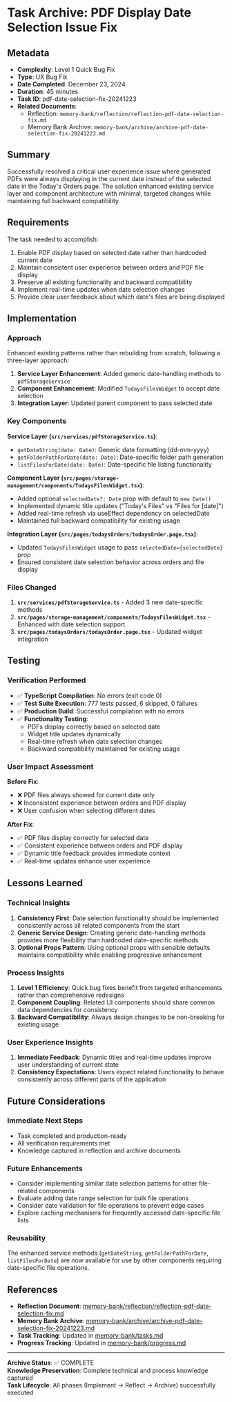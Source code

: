# Task Archive: PDF Display Date Selection Issue Fix

## Metadata
- **Complexity**: Level 1 Quick Bug Fix  
- **Type**: UX Bug Fix  
- **Date Completed**: December 23, 2024  
- **Duration**: 45 minutes  
- **Task ID**: pdf-date-selection-fix-20241223
- **Related Documents**: 
  - Reflection: `memory-bank/reflection/reflection-pdf-date-selection-fix.md`
  - Memory Bank Archive: `memory-bank/archive/archive-pdf-date-selection-fix-20241223.md`

## Summary

Successfully resolved a critical user experience issue where generated PDFs were always displaying in the current date instead of the selected date in the Today's Orders page. The solution enhanced existing service layer and component architecture with minimal, targeted changes while maintaining full backward compatibility.

## Requirements

The task needed to accomplish:
1. Enable PDF display based on selected date rather than hardcoded current date
2. Maintain consistent user experience between orders and PDF file display
3. Preserve all existing functionality and backward compatibility
4. Implement real-time updates when date selection changes
5. Provide clear user feedback about which date's files are being displayed

## Implementation

### Approach
Enhanced existing patterns rather than rebuilding from scratch, following a three-layer approach:
1. **Service Layer Enhancement**: Added generic date-handling methods to `pdfStorageService`
2. **Component Enhancement**: Modified `TodaysFilesWidget` to accept date selection
3. **Integration Layer**: Updated parent component to pass selected date

### Key Components

**Service Layer (`src/services/pdfStorageService.ts`)**:
- `getDateString(date: Date)`: Generic date formatting (dd-mm-yyyy)
- `getFolderPathForDate(date: Date)`: Date-specific folder path generation  
- `listFilesForDate(date: Date)`: Date-specific file listing functionality

**Component Layer (`src/pages/storage-management/components/TodaysFilesWidget.tsx`)**:
- Added optional `selectedDate?: Date` prop with default to `new Date()`
- Implemented dynamic title updates ("Today's Files" vs "Files for [date]")
- Added real-time refresh via useEffect dependency on selectedDate
- Maintained full backward compatibility for existing usage

**Integration Layer (`src/pages/todaysOrders/todaysOrder.page.tsx`)**:
- Updated `TodaysFilesWidget` usage to pass `selectedDate={selectedDate}` prop
- Ensured consistent date selection behavior across orders and file display

### Files Changed
1. **`src/services/pdfStorageService.ts`** - Added 3 new date-specific methods
2. **`src/pages/storage-management/components/TodaysFilesWidget.tsx`** - Enhanced with date selection support
3. **`src/pages/todaysOrders/todaysOrder.page.tsx`** - Updated widget integration

## Testing

### Verification Performed
- ✅ **TypeScript Compilation**: No errors (exit code 0)
- ✅ **Test Suite Execution**: 777 tests passed, 6 skipped, 0 failures  
- ✅ **Production Build**: Successful compilation with no errors
- ✅ **Functionality Testing**: 
  - PDFs display correctly based on selected date
  - Widget title updates dynamically
  - Real-time refresh when date selection changes
  - Backward compatibility maintained for existing usage

### User Impact Assessment
**Before Fix**:
- ❌ PDF files always showed for current date only
- ❌ Inconsistent experience between orders and PDF display  
- ❌ User confusion when selecting different dates

**After Fix**:
- ✅ PDF files display correctly for selected date
- ✅ Consistent experience between orders and PDF display
- ✅ Dynamic title feedback provides immediate context
- ✅ Real-time updates enhance user experience

## Lessons Learned

### Technical Insights
1. **Consistency First**: Date selection functionality should be implemented consistently across all related components from the start
2. **Generic Service Design**: Creating generic date-handling methods provides more flexibility than hardcoded date-specific methods
3. **Optional Props Pattern**: Using optional props with sensible defaults maintains compatibility while enabling progressive enhancement

### Process Insights  
1. **Level 1 Efficiency**: Quick bug fixes benefit from targeted enhancements rather than comprehensive redesigns
2. **Component Coupling**: Related UI components should share common data dependencies for consistency
3. **Backward Compatibility**: Always design changes to be non-breaking for existing usage

### User Experience Insights
1. **Immediate Feedback**: Dynamic titles and real-time updates improve user understanding of current state
2. **Consistency Expectations**: Users expect related functionality to behave consistently across different parts of the application

## Future Considerations

### Immediate Next Steps
- Task completed and production-ready
- All verification requirements met
- Knowledge captured in reflection and archive documents

### Future Enhancements
- Consider implementing similar date selection patterns for other file-related components
- Evaluate adding date range selection for bulk file operations  
- Consider date validation for file operations to prevent edge cases
- Explore caching mechanisms for frequently accessed date-specific file lists

### Reusability
The enhanced service methods (`getDateString`, `getFolderPathForDate`, `listFilesForDate`) are now available for use by other components requiring date-specific file operations.

## References

- **Reflection Document**: [memory-bank/reflection/reflection-pdf-date-selection-fix.md](../memory-bank/reflection/reflection-pdf-date-selection-fix.md)
- **Memory Bank Archive**: [memory-bank/archive/archive-pdf-date-selection-fix-20241223.md](../memory-bank/archive/archive-pdf-date-selection-fix-20241223.md)
- **Task Tracking**: Updated in [memory-bank/tasks.md](../memory-bank/tasks.md)
- **Progress Tracking**: Updated in [memory-bank/progress.md](../memory-bank/progress.md)

---

**Archive Status**: ✅ COMPLETE  
**Knowledge Preservation**: Complete technical and process knowledge captured  
**Task Lifecycle**: All phases (Implement → Reflect → Archive) successfully executed 